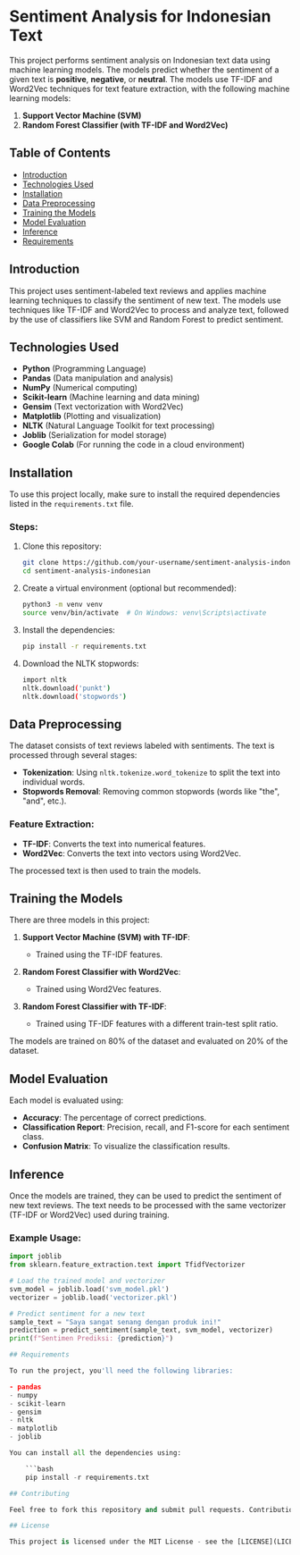 # Sentiment Analysis for Indonesian Text

This project performs sentiment analysis on Indonesian text data using machine learning models. The models predict whether the sentiment of a given text is **positive**, **negative**, or **neutral**. The models use TF-IDF and Word2Vec techniques for text feature extraction, with the following machine learning models:
1. **Support Vector Machine (SVM)**
2. **Random Forest Classifier (with TF-IDF and Word2Vec)**

## Table of Contents
- [Introduction](#introduction)
- [Technologies Used](#technologies-used)
- [Installation](#installation)
- [Data Preprocessing](#data-preprocessing)
- [Training the Models](#training-the-models)
- [Model Evaluation](#model-evaluation)
- [Inference](#inference)
- [Requirements](#requirements)

## Introduction

This project uses sentiment-labeled text reviews and applies machine learning techniques to classify the sentiment of new text. The models use techniques like TF-IDF and Word2Vec to process and analyze text, followed by the use of classifiers like SVM and Random Forest to predict sentiment.

## Technologies Used

- **Python** (Programming Language)
- **Pandas** (Data manipulation and analysis)
- **NumPy** (Numerical computing)
- **Scikit-learn** (Machine learning and data mining)
- **Gensim** (Text vectorization with Word2Vec)
- **Matplotlib** (Plotting and visualization)
- **NLTK** (Natural Language Toolkit for text processing)
- **Joblib** (Serialization for model storage)
- **Google Colab** (For running the code in a cloud environment)

## Installation

To use this project locally, make sure to install the required dependencies listed in the `requirements.txt` file.

### Steps:
1. Clone this repository:
   ```bash
   git clone https://github.com/your-username/sentiment-analysis-indonesian.git
   cd sentiment-analysis-indonesian

2. Create a virtual environment (optional but recommended):
    ```bash
    python3 -m venv venv
    source venv/bin/activate  # On Windows: venv\Scripts\activate

3. Install the dependencies:
    ```bash
    pip install -r requirements.txt

4. Download the NLTK stopwords:
    ```bash
    import nltk
    nltk.download('punkt')
    nltk.download('stopwords')

## Data Preprocessing

The dataset consists of text reviews labeled with sentiments. The text is processed through several stages:

- **Tokenization**: Using `nltk.tokenize.word_tokenize` to split the text into individual words.
- **Stopwords Removal**: Removing common stopwords (words like "the", "and", etc.).

### Feature Extraction:
- **TF-IDF**: Converts the text into numerical features.
- **Word2Vec**: Converts the text into vectors using Word2Vec.

The processed text is then used to train the models.

## Training the Models

There are three models in this project:

1. **Support Vector Machine (SVM) with TF-IDF**:
   - Trained using the TF-IDF features.
   
2. **Random Forest Classifier with Word2Vec**:
   - Trained using Word2Vec features.
   
3. **Random Forest Classifier with TF-IDF**:
   - Trained using TF-IDF features with a different train-test split ratio.

The models are trained on 80% of the dataset and evaluated on 20% of the dataset.

## Model Evaluation

Each model is evaluated using:

- **Accuracy**: The percentage of correct predictions.
- **Classification Report**: Precision, recall, and F1-score for each sentiment class.
- **Confusion Matrix**: To visualize the classification results.

## Inference

Once the models are trained, they can be used to predict the sentiment of new text reviews. The text needs to be processed with the same vectorizer (TF-IDF or Word2Vec) used during training.

### Example Usage:
```python
import joblib
from sklearn.feature_extraction.text import TfidfVectorizer

# Load the trained model and vectorizer
svm_model = joblib.load('svm_model.pkl')
vectorizer = joblib.load('vectorizer.pkl')

# Predict sentiment for a new text
sample_text = "Saya sangat senang dengan produk ini!"
prediction = predict_sentiment(sample_text, svm_model, vectorizer)
print(f"Sentimen Prediksi: {prediction}")

## Requirements

To run the project, you'll need the following libraries:

- pandas
- numpy
- scikit-learn
- gensim
- nltk
- matplotlib
- joblib

You can install all the dependencies using:

    ```bash
    pip install -r requirements.txt

## Contributing

Feel free to fork this repository and submit pull requests. Contributions are welcome!

## License

This project is licensed under the MIT License - see the [LICENSE](LICENSE) file for details.
